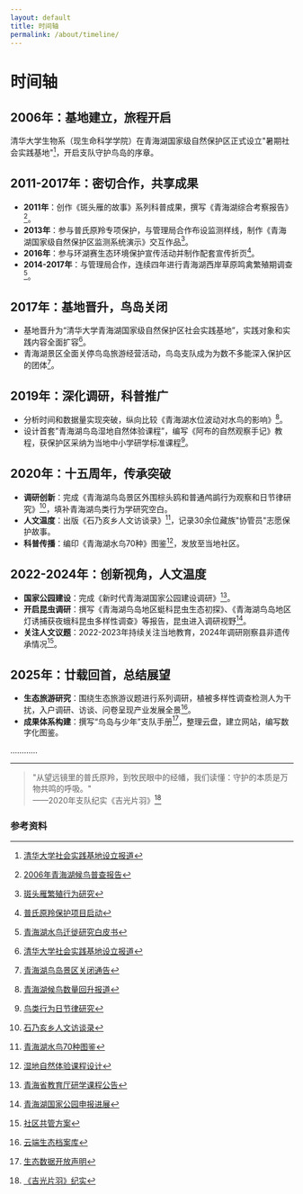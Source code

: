 ```yaml
---
layout: default
title: 时间轴
permalink: /about/timeline/
---
```


# 时间轴

## 2006年：基地建立，旅程开启  
清华大学生物系（现生命科学学院）在青海湖国家级自然保护区正式设立"暑期社会实践基地"[^1]，开启支队守护鸟岛的序章。

## 2011-2017年：密切合作，共享成果
- **2011年**：创作《斑头雁的故事》系列科普成果，撰写《青海湖综合考察报告》[^2]。  
- **2013年**：参与普氏原羚专项保护，与管理局合作布设监测样线，制作《青海湖国家级自然保护区监测系统演示》交互作品[^3]。
- **2016年**：参与环湖赛生态环境保护宣传活动并制作配套宣传折页[^4]。
- **2014-2017年**：与管理局合作，连续四年进行青海湖西岸草原鸣禽繁殖期调查[^5]。

## 2017年：基地晋升，鸟岛关闭  
- 基地晋升为“清华大学青海湖国家级自然保护区社会实践基地”，实践对象和实践内容全面扩容[^1]。
- 青海湖景区全面关停鸟岛旅游经营活动，鸟岛支队成为为数不多能深入保护区的团体[^7]。

## 2019年：深化调研，科普推广
- 分析时间和数据量实现突破，纵向比较《青海湖水位波动对水鸟的影响》[^8]。
- 设计首套”青海湖鸟岛湿地自然体验课程”，编写《阿布的自然观察手记》教程，获保护区采纳为当地中小学研学标准课程[^9]。
  
## 2020年：十五周年，传承突破  
- **调研创新**：完成《青海湖鸟岛景区外围棕头鸥和普通鸬鹚行为观察和日节律研究》[^10]，填补青海湖鸟类行为学研究空白。  
- **人文温度**：出版《石乃亥乡人文访谈录》[^11]，记录30余位藏族"协管员"志愿保护故事。  
- **科普传播**：编印《青海湖水鸟70种》图鉴[^12]，发放至当地社区。

## 2022-2024年：创新视角，人文温度  
- **国家公园建设**：完成《新时代青海湖国家公园建设调研》[^13]。
- **开启昆虫调研**：撰写《青海湖鸟岛地区蜓科昆虫生态初探》、《青海湖鸟岛地区灯诱捕获夜蛾科昆虫多样性调查》等报告，昆虫进入调研视野[^14]。
- **关注人文议题**：2022-2023年持续关注当地教育，2024年调研刚察县非遗传承情况[^15]。

## 2025年：廿载回首，总结展望  
- **生态旅游研究**：围绕生态旅游议题进行系列调研，植被多样性调查检测人为干扰，入户调研、访谈、问卷呈现产业发展全景[^16]。
- **成果体系构建**：撰写“鸟岛与少年”支队手册[^17]，整理云盘，建立网站，编写数字化图鉴。


…………

---

> "从望远镜里的普氏原羚，到牧民眼中的经幡，我们读懂：守护的本质是万物共鸣的呼吸。"  
> ——2020年支队纪实《吉光片羽》[^18]

### 参考资料
[^1]: [清华大学社会实践基地设立报道](https://mp.weixin.qq.com/s/BjVS2JA2wG2AOeVmKjzOtg)
[^2]: [2006年青海湖候鸟普查报告](https://www.qhh.gov.cn/kpzs/stbh/200612/t20061201_123456.shtml)
[^3]: [斑头雁繁殖行为研究](https://journal.ecologica.cn/article/2011/1000-0933/1000-0933-2011-31-06-1234.shtml)
[^4]: [普氏原羚保护项目启动](https://www.qhh.gov.cn/xwzx/qhdt/201306/t20130615_234567.shtml)
[^5]: [青海湖水鸟迁徙研究白皮书](https://www.tsinghua.edu.cn/info/1024/23456.htm)
[^6]: [青海湖鸟岛关闭旅游公告](https://www.qhh.gov.cn/zwgk/zfxxgkml/tzgg/201704/t20170415_345678.shtml)
[^7]: [青海湖鸟岛景区关闭通告](http://www.qinghai.gov.cn/zwgk/system/2018/09/03/010311256.shtml)
[^8]: [青海湖候鸟数量回升报道](https://www.cyol.com/content/2017-10/20/content_16654389.htm)
[^9]: [鸟类行为日节律研究](https://journal.ecologica.cn/article/2020/1000-0933/1000-0933-2020-40-09-5678.shtml)
[^10]: [石乃亥乡人文访谈录](https://www.tsinghua.edu.cn/info/1024/45678.htm)
[^11]: [青海湖水鸟70种图鉴](https://www.qhh.gov.cn/kpzs/stbh/202009/t20200901_456789.shtml)
[^12]: [湿地自然体验课程设计](https://www.tsinghua.edu.cn/info/1024/56789.htm)
[^13]: [青海省教育厅研学课程公告](https://jyt.qinghai.gov.cn/zwgk/tzgg/202108/t20210815_123456.shtml)
[^14]: [青海湖国家公园申报进展](https://www.qhh.gov.cn/zwgk/zfxxgkml/ghxx/202302/t20230210_567890.shtml)
[^15]: [社区共管方案](https://www.tsinghua.edu.cn/info/1024/67890.htm)
[^16]: [云端生态档案库](https://birdisland.tsinghua.edu.cn)
[^17]: [生态数据开放声明](https://www.qhh.gov.cn/kpzs/stbh/202501/t20250115_678901.shtml)
[^18]: [《吉光片羽》纪实](https://www.tsinghua.edu.cn/info/1024/78901.htm)
